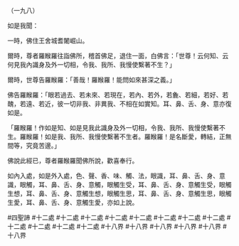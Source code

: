 （一九八）

如是我聞：

一時，佛住王舍城耆闍崛山。

爾時，尊者羅睺羅往詣佛所，稽首佛足，退住一面，白佛言：「世尊！云何知、云何見我內識身及外一切相，令我、我所、我慢使繫著不生？」

爾時，世尊告羅睺羅：「善哉！羅睺羅！能問如來甚深之義。」

佛告羅睺羅：「眼若過去、若未來、若現在，若內、若外，若麁、若細，若好、若醜，若遠、若近，彼一切非我、非異我、不相在如實知。耳、鼻、舌、身、意亦復如是。

「羅睺羅！作如是知、如是見我此識身及外一切相，令我、我所、我慢使繫著不生。羅睺羅！如是我、我所、我慢使繫著不生者。羅睺羅！是名斷愛，轉結，正無間等，究竟苦邊。」

佛說此經已，尊者羅睺羅聞佛所說，歡喜奉行。

如內入處，如是外入處，色、聲、香、味、觸、法，眼識，耳、鼻、舌、身、意識，眼觸，耳、鼻、舌、身、意觸，眼觸生受，耳、鼻、舌、身、意觸生受，眼觸生想，耳、鼻、舌、身、意觸生想，眼觸生思，耳、鼻、舌、身、意觸生思，眼觸生愛，耳、鼻、舌、身、意觸生愛，亦如上說。




#四聖諦
#十二處
#十二處
#十二處
#十二處
#十二處
#十二處
#十二處
#十二處
#十二處
#十二處
#十二處
#十二處
#十八界
#十八界
#十八界
#十八界
#十八界
#十八界
